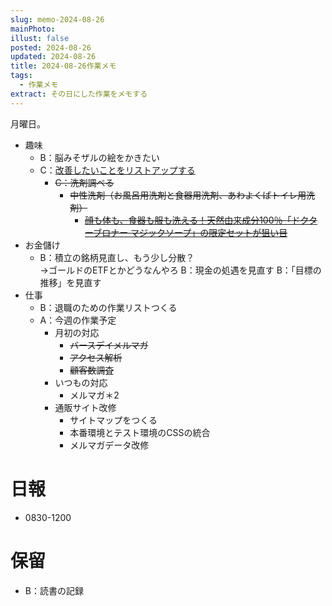 ```yaml
---
slug: memo-2024-08-26
mainPhoto: 
illust: false
posted: 2024-08-26
updated: 2024-08-26
title: 2024-08-26作業メモ
tags:
  - 作業メモ
extract: その日にした作業をメモする
---
```

月曜日。  



- 趣味
  - B：脳みそザルの絵をかきたい
  - C：[改善したいことをリストアップする](2022-03-07-改善したいこと・欲しいもの・やりたいこと.md) 
    - ~~C：洗剤調べる~~
      - ~~中性洗剤（お風呂用洗剤と食器用洗剤、あわよくばトイレ用洗剤）~~
        - ~~[顔も体も、食器も服も洗える！天然由来成分100％「ドクターブロナー マジックソープ」の限定セットが狙い目](https://www.bepal.net/archives/431622)~~  
- お金儲け
  - B：積立の銘柄見直し、もう少し分散？  
    →ゴールドのETFとかどうなんやろ
  B：現金の処遇を見直す
  B：「目標の推移」を見直す
- 仕事
  - B：退職のための作業リストつくる
  - A：今週の作業予定
    - 月初の対応
        - ~~バースデイメルマガ~~
        - ~~アクセス解析~~
        - ~~顧客数調査~~
    - いつもの対応 
      - メルマガ＊2
    - 通販サイト改修
        - サイトマップをつくる
        - 本番環境とテスト環境のCSSの統合
        - メルマガデータ改修

# 日報

- 0830-1200

# 保留

  - B：読書の記録
